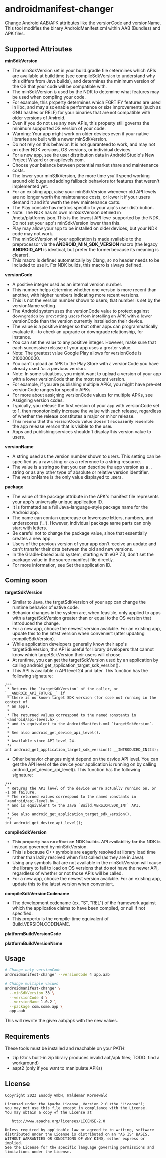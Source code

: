 # androidmanifest-changer

Change Android AAB/APK attributes like the versionCode and versionName. This tool modifies the binary AndroidManifest.xml within AAB (Bundles) and APK files.


## Supported Attributes

**minSdkVersion**
   - The minSdkVersion set in your build.gradle file determines which APIs are available at build time (see compileSdkVersion to understand why this differs from Java builds), and determines the minimum version of the OS that your code will be compatible with.
   - The minSdkVersion is used by the NDK to determine what features may be used when compiling your code.
   - For example, this property determines which FORTIFY features are used in libc, and may also enable performance or size improvements (such as GNU hashes or RELR) for your binaries that are not compatible with older versions of Android.
   - Even if you do not use any new APIs, this property still governs the minimum supported OS version of your code.
   - Warning: Your app might work on older devices even if your native libraries are built with a newer minSdkVersion.
   - Do not rely on this behavior. It is not guaranteed to work, and may not on other NDK versions, OS versions, or individual devices.
   - For a new app, see the user distribution data in Android Studio's New Project Wizard or on apilevels.com.
   - Choose your balance between potential market share and maintenance costs.
   - The lower your minSdkVersion, the more time you'll spend working around old bugs and adding fallback behaviors for features that weren't implemented yet.
   - For an existing app, raise your minSdkVersion whenever old API levels are no longer worth the maintenance costs, or lower it if your users demand it and it's worth the new maintenance costs.
   - The Play console has metrics specific to your app's user distribution.
   - Note: The NDK has its own minSdkVersion defined in <NDK>/meta/platforms.json. This is the lowest API level supported by the NDK. Do not set your app's minSdkVersion lower than this.
   - Play may allow your app to be installed on older devices, but your NDK code may not work.
   - The minSdkVersion of your application is made available to the preprocessor via the __ANDROID_MIN_SDK_VERSION__ macro (the legacy __ANDROID_API__ is identical, but prefer the former because its meaning is clearer).
   - This macro is defined automatically by Clang, so no header needs to be included to use it. For NDK builds, this macro is always defined.

**versionCode**
   - A positive integer used as an internal version number.
   - This number helps determine whether one version is more recent than another, with higher numbers indicating more recent versions.
   - This is not the version number shown to users; that number is set by the versionName setting.
   - The Android system uses the versionCode value to protect against downgrades by preventing users from installing an APK with a lower versionCode than the version currently installed on their device.
   - The value is a positive integer so that other apps can programmatically evaluate it—to check an upgrade or downgrade relationship, for instance.
   - You can set the value to any positive integer. However, make sure that each successive release of your app uses a greater value.
   - Note: The greatest value Google Play allows for versionCode is 2100000000.
   - You can't upload an APK to the Play Store with a versionCode you have already used for a previous version.
   - Note: In some situations, you might want to upload a version of your app with a lower versionCode than the most recent version.
   - For example, if you are publishing multiple APKs, you might have pre-set versionCode ranges for specific APKs.
   - For more about assigning versionCode values for multiple APKs, see Assigning version codes.
   - Typically, you release the first version of your app with versionCode set to 1, then monotonically increase the value with each release, regardless of whether the release constitutes a major or minor release.
   - This means that the versionCode value doesn't necessarily resemble the app release version that is visible to the user.
   - Apps and publishing services shouldn't display this version value to users.

**versionName**
   - A string used as the version number shown to users. This setting can be specified as a raw string or as a reference to a string resource.
   - The value is a string so that you can describe the app version as a <major>.<minor>.<point> string or as any other type of absolute or relative version identifier.
   - The versionName is the only value displayed to users.

**package**
   - The value of the package attribute in the APK's manifest file represents your app's universally unique application ID.
   - It is formatted as a full Java-language-style package name for the Android app.
   - The name can contain uppercase or lowercase letters, numbers, and underscores ('_'). However, individual package name parts can only start with letters.
   - Be careful not to change the package value, since that essentially creates a new app.
   - Users of the previous version of your app don't receive an update and can't transfer their data between the old and new versions.
   - In the Gradle-based build system, starting with AGP 7.3, don't set the package value in the source manifest file directly.
   - For more information, see Set the application ID.


## Coming soon

**targetSdkVersion**
   - Similar to Java, the targetSdkVersion of your app can change the runtime behavior of native code.
   - Behavior changes in the system are, when feasible, only applied to apps with a targetSdkVersion greater than or equal to the OS version that introduced the change.
   - For a new app, choose the newest version available. For an existing app, update this to the latest version when convenient (after updating compileSdkVersion).
   - While application developers generally know their app's targetSdkVersion, this API is useful for library developers that cannot know which targetSdkVersion their users will choose.
   - At runtime, you can get the targetSdkVersion used by an application by calling android_get_application_target_sdk_version().
   - This API is available in API level 24 and later. This function has the following signature:
```
/**
 * Returns the `targetSdkVersion` of the caller, or `__ANDROID_API_FUTURE__` if
 * there is no known target SDK version (for code not running in the context of
 * an app).
 *
 * The returned values correspond to the named constants in `<android/api-level.h>`,
 * and is equivalent to the AndroidManifest.xml `targetSdkVersion`.
 *
 * See also android_get_device_api_level().
 *
 * Available since API level 24.
 */
int android_get_application_target_sdk_version() __INTRODUCED_IN(24);
```
   - Other behavior changes might depend on the device API level. You can get the API level of the device your application is running on by calling android_get_device_api_level(). This function has the following signature:
```
/**
 * Returns the API level of the device we're actually running on, or -1 on failure.
 * The returned values correspond to the named constants in `<android/api-level.h>`,
 * and is equivalent to the Java `Build.VERSION.SDK_INT` API.
 *
 * See also android_get_application_target_sdk_version().
 */
int android_get_device_api_level();
```

**compileSdkVersion**
   - This property has no effect on NDK builds. API availability for the NDK is instead governed by minSdkVersion.
   - This is because C++ symbols are eagerly resolved at library load time rather than lazily resolved when first called (as they are in Java).
   - Using any symbols that are not available in the minSdkVersion will cause the library to fail to load on OS versions that do not have the newer API, regardless of whether or not those APIs will be called.
   - For a new app, choose the newest version available. For an existing app, update this to the latest version when convenient.

**compileSdkVersionCodename**
   - The development codename (ex. "S", "REL") of the framework against which the application claims to have been compiled, or null if not specified.
   - This property is the compile-time equivalent of Build.VERSION.CODENAME.

**platformBuildVersionCode**


**platformBuildVersionName**


## Usage

```bash
# Change only versionCode
androidmanifest-changer --versionCode 4 app.aab

# Change multiple values
androidmanifest-changer \
  --minSdkVersion 33 \
  --versionCode 4 \
  --versionName 1.0.2 \
  --package com.some.app \
  app.aab
```

This will rewrite the given aab/apk with the new values.


## Requirements

These tools must be installed and reachable on your PATH:

* zip (Go's built-in zip library produces invalid aab/apk files; TODO: find a workaround)
* aapt2 (only if you want to manipulate APKs)


## License

```
Copyright 2023 Ensody GmbH, Waldemar Kornewald

Licensed under the Apache License, Version 2.0 (the "License");
you may not use this file except in compliance with the License.
You may obtain a copy of the License at

   http://www.apache.org/licenses/LICENSE-2.0

Unless required by applicable law or agreed to in writing, software
distributed under the License is distributed on an "AS IS" BASIS,
WITHOUT WARRANTIES OR CONDITIONS OF ANY KIND, either express or implied.
See the License for the specific language governing permissions and
limitations under the License.
```
